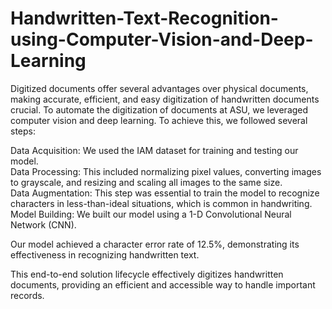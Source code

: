 # Handwritten-Text-Recognition-using-Computer-Vision-and-Deep-Learning

Digitized documents offer several advantages over physical documents, making accurate, efficient, and easy digitization of handwritten documents crucial. To automate the digitization of documents at ASU, we leveraged computer vision and deep learning. To achieve this, we followed several steps:

Data Acquisition: We used the IAM dataset for training and testing our model.<br>
Data Processing: This included normalizing pixel values, converting images to grayscale, and resizing and scaling all images to the same size.<br>
Data Augmentation: This step was essential to train the model to recognize characters in less-than-ideal situations, which is common in handwriting.<br>
Model Building: We built our model using a 1-D Convolutional Neural Network (CNN).<br>

Our model achieved a character error rate of 12.5%, demonstrating its effectiveness in recognizing handwritten text.

This end-to-end solution lifecycle effectively digitizes handwritten documents, providing an efficient and accessible way to handle important records.

